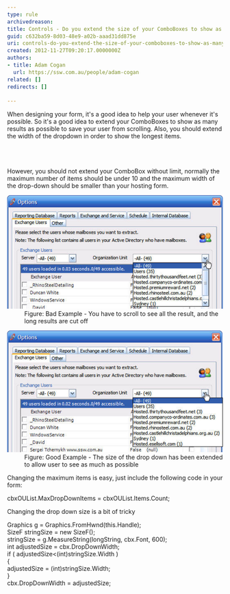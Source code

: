 ```yaml
---
type: rule
archivedreason: 
title: Controls - Do you extend the size of your ComboBoxes to show as many results as possible? (Windows Forms Only)
guid: c632ba59-8d03-48e9-a02b-aaad31dd875e
uri: controls-do-you-extend-the-size-of-your-comboboxes-to-show-as-many-results-as-possible-windows-forms-only
created: 2012-11-27T09:20:17.0000000Z
authors:
- title: Adam Cogan
  url: https://ssw.com.au/people/adam-cogan
related: []
redirects: []

---
```



<p>​​When designing your form, it's a good idea to help your user whenever it's possible. So it's a good idea to extend your ComboBoxes to show as many results as possible to save your user from scrolling. Also, you should extend the width of the dropdown in order to show the longest items.<br></p>
<br><excerpt class='endintro'></excerpt><br>
​
<div>However, you should not extend your ComboBox without limit, normally the maximum number of items should be under 10 and the maximum width of the drop-down should be smaller than your hosting form.</div><dl class="badImage"><dt>
      <img alt="Options Form - ComboBox with text cut off" src="../../assets/ComboBox-Size-1.jpg" />
   </dt><dd>Figure: Bad Example - You have to scroll to see all the result, and the long results are cut off</dd></dl><dl class="goodImage"><dt>
      <img alt="Options Form - ComboBox with Extended Height and Width" src="../../assets/ComboBox-Size-2.jpg" />
   </dt><dd>Figure: Good Example - The size of the drop down has been extended to allow user to see as much as possible</dd></dl><div>Changing the maximum items is easy, just include the following code in your form:</div><dl class="code"><dt><p>cbxOUList.MaxDropDownItems = cbxOUList.Items.Count;​<br></p>
   </dt></dl><div>Changing the drop down size is a bit of tricky</div><dl class="code"><dt><p>Graphics g = Graphics.FromHwnd(this.Handle);<br> SizeF stringSize = new SizeF();<br> stringSize = g.MeasureString(longString, cbx.Font, 600);<br> int adjustedSize = cbx.DropDownWidth;<br> if ( adjustedSize<(int)stringSize.Width )<br> {<br> adjustedSize = (int)stringSize.Width;<br> }<br> cbx.DropDownWidth = adjustedSize;​<br></p></dt></dl>


